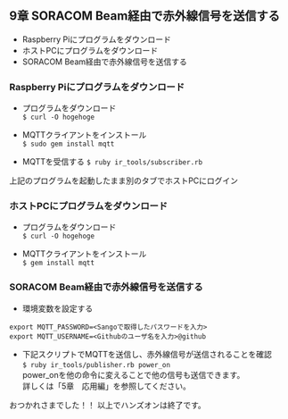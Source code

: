 ## <a name="chapter9">9章 SORACOM Beam経由で赤外線信号を送信する
- Raspberry Piにプログラムをダウンロード
- ホストPCにプログラムをダウンロード
- SORACOM Beam経由で赤外線信号を送信する

### Raspberry Piにプログラムをダウンロード

- プログラムをダウンロード  
`$ curl -O hogehoge`

- MQTTクライアントをインストール  
`$ sudo gem install mqtt`

- MQTTを受信する
`$ ruby ir_tools/subscriber.rb`

上記のプログラムを起動したまま別のタブでホストPCにログイン
### ホストPCにプログラムをダウンロード
- プログラムをダウンロード  
`$ curl -O hogehoge`

- MQTTクライアントをインストール  
`$ gem install mqtt`

### SORACOM Beam経由で赤外線信号を送信する
- 環境変数を設定する

```
export MQTT_PASSWORD=<Sangoで取得したパスワードを入力>
export MQTT_USERNAME=<Githubのユーザ名を入力>@github
```
- 下記スクリプトでMQTTを送信し、赤外線信号が送信されることを確認  
`$ ruby ir_tools/publisher.rb power_on`  
power_onを他の命令に変えることで他の信号も送信できます。  
詳しくは「5章　応用編」を参照してください。  

おつかれさまでした！！
以上でハンズオンは終了です。
